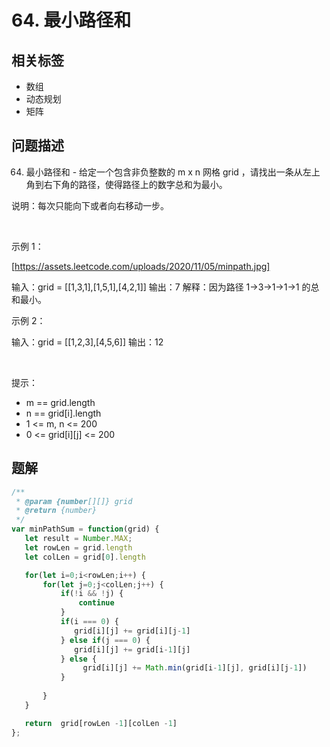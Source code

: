 
# 64. 最小路径和

## 相关标签

- 数组
- 动态规划
- 矩阵

## 问题描述 

64. 最小路径和 - 给定一个包含非负整数的 m x n 网格 grid ，请找出一条从左上角到右下角的路径，使得路径上的数字总和为最小。

说明：每次只能向下或者向右移动一步。

 

示例 1：

[https://assets.leetcode.com/uploads/2020/11/05/minpath.jpg]


输入：grid = [[1,3,1],[1,5,1],[4,2,1]]
输出：7
解释：因为路径 1→3→1→1→1 的总和最小。


示例 2：


输入：grid = [[1,2,3],[4,5,6]]
输出：12


 

提示：

 * m == grid.length
 * n == grid[i].length
 * 1 <= m, n <= 200
 * 0 <= grid[i][j] <= 200

## 题解


```ts
/**
 * @param {number[][]} grid
 * @return {number}
 */
var minPathSum = function(grid) {
   let result = Number.MAX;
   let rowLen = grid.length 
   let colLen = grid[0].length 

   for(let i=0;i<rowLen;i++) {
       for(let j=0;j<colLen;j++) {
           if(!i && !j) {
               continue
           }
           if(i === 0) {
              grid[i][j] += grid[i][j-1]
           } else if(j === 0) {
              grid[i][j] += grid[i-1][j]
           } else {
                grid[i][j] += Math.min(grid[i-1][j], grid[i][j-1]) 
           }
          
       }
   }

   return  grid[rowLen -1][colLen -1] 
};
````